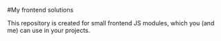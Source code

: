 #My frontend solutions

This repository is created for small frontend JS modules, which you (and me) can use in your projects.